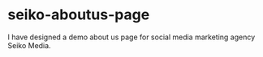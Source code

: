 # seiko-aboutus-page
I have designed a demo about us page for social media marketing agency Seiko Media.
